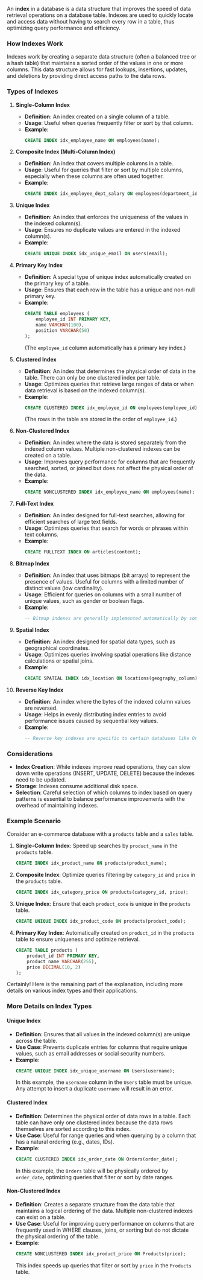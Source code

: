An **index** in a database is a data structure that improves the speed of data retrieval operations on a database table. Indexes are used to quickly locate and access data without having to search every row in a table, thus optimizing query performance and efficiency.

### **How Indexes Work**

Indexes work by creating a separate data structure (often a balanced tree or a hash table) that maintains a sorted order of the values in one or more columns. This data structure allows for fast lookups, insertions, updates, and deletions by providing direct access paths to the data rows.

### **Types of Indexes**

1. **Single-Column Index**

   - **Definition**: An index created on a single column of a table.
   - **Usage**: Useful when queries frequently filter or sort by that column.
   - **Example**:
     ```sql
     CREATE INDEX idx_employee_name ON employees(name);
     ```

2. **Composite Index (Multi-Column Index)**

   - **Definition**: An index that covers multiple columns in a table.
   - **Usage**: Useful for queries that filter or sort by multiple columns, especially when these columns are often used together.
   - **Example**:
     ```sql
     CREATE INDEX idx_employee_dept_salary ON employees(department_id, salary);
     ```

3. **Unique Index**

   - **Definition**: An index that enforces the uniqueness of the values in the indexed column(s).
   - **Usage**: Ensures no duplicate values are entered in the indexed column(s).
   - **Example**:
     ```sql
     CREATE UNIQUE INDEX idx_unique_email ON users(email);
     ```

4. **Primary Key Index**

   - **Definition**: A special type of unique index automatically created on the primary key of a table.
   - **Usage**: Ensures that each row in the table has a unique and non-null primary key.
   - **Example**:
     ```sql
     CREATE TABLE employees (
         employee_id INT PRIMARY KEY,
         name VARCHAR(100),
         position VARCHAR(50)
     );
     ```
     (The `employee_id` column automatically has a primary key index.)

5. **Clustered Index**

   - **Definition**: An index that determines the physical order of data in the table. There can only be one clustered index per table.
   - **Usage**: Optimizes queries that retrieve large ranges of data or when data retrieval is based on the indexed column(s).
   - **Example**:
     ```sql
     CREATE CLUSTERED INDEX idx_employee_id ON employees(employee_id);
     ```
     (The rows in the table are stored in the order of `employee_id`.)

6. **Non-Clustered Index**

   - **Definition**: An index where the data is stored separately from the indexed column values. Multiple non-clustered indexes can be created on a table.
   - **Usage**: Improves query performance for columns that are frequently searched, sorted, or joined but does not affect the physical order of the data.
   - **Example**:
     ```sql
     CREATE NONCLUSTERED INDEX idx_employee_name ON employees(name);
     ```

7. **Full-Text Index**

   - **Definition**: An index designed for full-text searches, allowing for efficient searches of large text fields.
   - **Usage**: Optimizes queries that search for words or phrases within text columns.
   - **Example**:
     ```sql
     CREATE FULLTEXT INDEX ON articles(content);
     ```

8. **Bitmap Index**

   - **Definition**: An index that uses bitmaps (bit arrays) to represent the presence of values. Useful for columns with a limited number of distinct values (low cardinality).
   - **Usage**: Efficient for queries on columns with a small number of unique values, such as gender or boolean flags.
   - **Example**:
     ```sql
     -- Bitmap indexes are generally implemented automatically by some databases like Oracle for specific queries
     ```

9. **Spatial Index**

   - **Definition**: An index designed for spatial data types, such as geographical coordinates.
   - **Usage**: Optimizes queries involving spatial operations like distance calculations or spatial joins.
   - **Example**:
     ```sql
     CREATE SPATIAL INDEX idx_location ON locations(geography_column);
     ```

10. **Reverse Key Index**

    - **Definition**: An index where the bytes of the indexed column values are reversed.
    - **Usage**: Helps in evenly distributing index entries to avoid performance issues caused by sequential key values.
    - **Example**:
      ```sql
      -- Reverse key indexes are specific to certain databases like Oracle.
      ```

### **Considerations**

- **Index Creation**: While indexes improve read operations, they can slow down write operations (INSERT, UPDATE, DELETE) because the indexes need to be updated.
- **Storage**: Indexes consume additional disk space.
- **Selection**: Careful selection of which columns to index based on query patterns is essential to balance performance improvements with the overhead of maintaining indexes.

### **Example Scenario**

Consider an e-commerce database with a `products` table and a `sales` table.

1. **Single-Column Index**: Speed up searches by `product_name` in the `products` table.
   ```sql
   CREATE INDEX idx_product_name ON products(product_name);
   ```

2. **Composite Index**: Optimize queries filtering by `category_id` and `price` in the `products` table.
   ```sql
   CREATE INDEX idx_category_price ON products(category_id, price);
   ```

3. **Unique Index**: Ensure that each `product_code` is unique in the `products` table.
   ```sql
   CREATE UNIQUE INDEX idx_product_code ON products(product_code);
   ```

4. **Primary Key Index**: Automatically created on `product_id` in the `products` table to ensure uniqueness and optimize retrieval.
   ```sql
   CREATE TABLE products (
       product_id INT PRIMARY KEY,
       product_name VARCHAR(255),
       price DECIMAL(10, 2)
   );
   ```

Certainly! Here is the remaining part of the explanation, including more details on various index types and their applications.

### **More Details on Index Types**

#### **Unique Index**

- **Definition**: Ensures that all values in the indexed column(s) are unique across the table.
- **Use Case**: Prevents duplicate entries for columns that require unique values, such as email addresses or social security numbers.
- **Example**:
  ```sql
  CREATE UNIQUE INDEX idx_unique_username ON Users(username);
  ```
  In this example, the `username` column in the `Users` table must be unique. Any attempt to insert a duplicate `username` will result in an error.

#### **Clustered Index**

- **Definition**: Determines the physical order of data rows in a table. Each table can have only one clustered index because the data rows themselves are sorted according to this index.
- **Use Case**: Useful for range queries and when querying by a column that has a natural ordering (e.g., dates, IDs).
- **Example**:
  ```sql
  CREATE CLUSTERED INDEX idx_order_date ON Orders(order_date);
  ```
  In this example, the `Orders` table will be physically ordered by `order_date`, optimizing queries that filter or sort by date ranges.

#### **Non-Clustered Index**

- **Definition**: Creates a separate structure from the data table that maintains a logical ordering of the data. Multiple non-clustered indexes can exist on a table.
- **Use Case**: Useful for improving query performance on columns that are frequently used in WHERE clauses, joins, or sorting but do not dictate the physical ordering of the table.
- **Example**:
  ```sql
  CREATE NONCLUSTERED INDEX idx_product_price ON Products(price);
  ```
  This index speeds up queries that filter or sort by `price` in the `Products` table.
